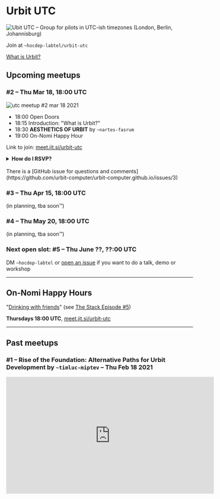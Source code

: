 # Urbit UTC

![Ubit UTC – Group for pilots in UTC-ish timezones (London, Berlin, Johannisburg)](https://user-images.githubusercontent.com/170145/108239946-aaae4b80-714a-11eb-8e16-f27bed5395ab.png)

Join at `~hocdep-labtel/urbit-utc`

[What is Urbit?](https://urbit.org/faq/)

## Upcoming meetups


### #2 – Thu Mar 18, 18:00 UTC

![utc meetup #2 mar 18 2021](https://user-images.githubusercontent.com/170145/107910588-07e3aa80-6f5b-11eb-8f95-b06379f537c5.png)

- 18:00 Open Doors
- 18:15 Introduction: "What is Urbit?"
- 18:30 **AESTHETICS OF URBIT** by `~nartes-fasrum`
- 19:00 On-Nomi Happy Hour

Link to join: [meet.jit.si/urbit-utc](https://meet.jit.si/urbit-utc)

<details><summary>
<b>How do I RSVP?</b>
</summary>
<br>
Showing up is the new RSVP. Here is some stuff to copypaste into a reminder or calendar entry:
<br><br>
Urbit UTC Meetup
<br><br>
Thu Mar 18, 18:00 UTC
<br><br>
<a href="https://meet.jit.si/urbit-utc">meet.jit.si/urbit-utc</a>
<br><br>
<a href="http://www.urbit.computer/utc/">urbit.computer/utc/</a>
</details>

<br>
There is a [GitHub issue for questions and comments](https://github.com/urbit-computer/urbit-computer.github.io/issues/3)


### #3 – Thu Apr 15, 18:00 UTC

(in planning, tba soon™)

### #4 – Thu May 20, 18:00 UTC

(in planning, tba soon™)

### Next open slot: #5 – Thu June ??, ??:00 UTC

DM `~hocdep-labtel` or [open an issue](https://github.com/urbit-computer/urbit-computer.github.io/issues/new) if you want to do a talk, demo or workshop


---




## On-Nomi Happy Hours

"[Drinking with friends](https://www.standard.co.uk/lifestyle/onnomi-new-japanese-drink-trend-is-basically-digital-happy-hour-a4391171.html)" (see [The Stack Episode #5](https://thestack.link/episode-5-buy-urbitcoin-with-christian-langalis/))

**Thursdays 18:00 UTC**, [meet.jit.si/urbit-utc](https://meet.jit.si/urbit-utc)


---

## Past meetups


### #1 – **Rise of the Foundation: Alternative Paths for Urbit Development** by `~timluc-miptev` – Thu Feb 18 2021

<iframe width="560" height="315" src="https://www.youtube.com/embed/b7-Q_KwxFb8" frameborder="0" allow="accelerometer; autoplay; clipboard-write; encrypted-media; gyroscope; picture-in-picture" allowfullscreen></iframe>




<style>
  
.markdown-body h1:first-of-type {
  display: none;
}
  
<style>
